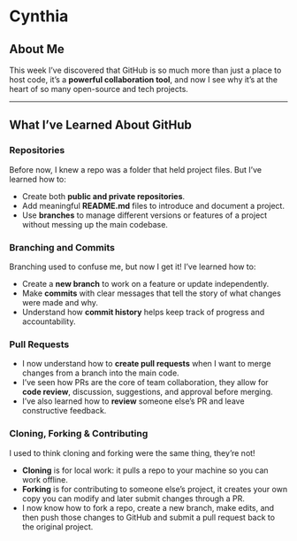 # Cynthia

## About Me

This week I’ve discovered that GitHub is so much more than just a place to host code, it’s a **powerful collaboration tool**, and now I see why it’s at the heart of so many open-source and tech projects.

---

## What I’ve Learned About GitHub

### Repositories
Before now, I knew a repo was a folder that held project files. But I’ve learned how to:
- Create both **public and private repositories**.
- Add meaningful **README.md** files to introduce and document a project.
- Use **branches** to manage different versions or features of a project without messing up the main codebase.

### Branching and Commits
Branching used to confuse me, but now I get it! I’ve learned how to:
- Create a **new branch** to work on a feature or update independently.
- Make **commits** with clear messages that tell the story of what changes were made and why.
- Understand how **commit history** helps keep track of progress and accountability.

### Pull Requests
- I now understand how to **create pull requests** when I want to merge changes from a branch into the main code.
- I’ve seen how PRs are the core of team collaboration, they allow for **code review**, discussion, suggestions, and approval before merging.
- I’ve also learned how to **review** someone else’s PR and leave constructive feedback.

### Cloning, Forking & Contributing
I used to think cloning and forking were the same thing, they’re not!
- **Cloning** is for local work: it pulls a repo to your machine so you can work offline.
- **Forking** is for contributing to someone else’s project, it creates your own copy you can modify and later submit changes through a PR.
- I now know how to fork a repo, create a new branch, make edits, and then push those changes to GitHub and submit a pull request back to the original project.
